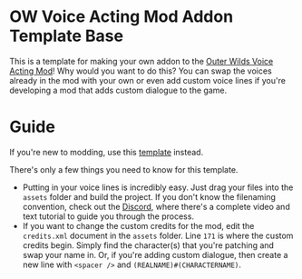 # OW Voice Acting Mod Addon Template Base

This is a template for making your own addon to the [Outer Wilds Voice Acting Mod](https://github.com/Krevace/ow-voice-mod)! Why would you want to do this? You can swap the voices already in the mod with your own or even add custom voice lines if you're developing a mod that adds custom dialogue to the game.

# Guide

If you're new to modding, use this [template](https://github.com/Krevace/ow-voice-mod-template) instead.
<br>

There's only a few things you need to know for this template. 
<br/>

* Putting in your voice lines is incredibly easy. Just drag your files into the `assets` folder and build the project. If you don't know the filenaming convention, check out the [Discord](https://discord.gg/daHHqkKChm), where there's a complete video and text tutorial to guide you through the process.
* If you want to change the custom credits for the mod, edit the `credits.xml` document in the `assets` folder. Line `171` is where the custom credits begin. Simply find the character(s) that you're patching and swap your name in. Or, if you're adding custom dialogue, then create a new line with `<spacer />` and `(REALNAME)#(CHARACTERNAME)`.
